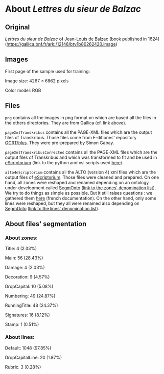 # About _Lettres du sieur de Balzac_ 

## Original
_Lettres du sieur de Balzac_ of Jean-Louis de Balzac (book published in 1624) (https://gallica.bnf.fr/ark:/12148/btv1b86262420.image)

## Images
First page of the sample used for training:

Image size: 4267 × 6862 pixels

Color model: RGB

## Files
``png`` contains all the images in png format on which are based all the files in the others directories. They are from Gallica (cf. link above).

``pageXmlTranskribus`` contains all the PAGE-XML files which are the output files of Transkribus. Those files come from E-ditiones' repository [OCR17plus](https://github.com/e-ditiones/OCR17plus). They were pre-prepared by Simon Gabay.

``pageXmlTranskribusCorrected`` contains all the PAGE-XML files which are the output files of Transkribus and which was transformed to fit and be used in [eScriptorium](http://traces6.paris.inria.fr/) (link to the python and xsl scripts used [here](https://github.com/Heresta/BAO_Stage_DH_ENS_2021/tree/main/CorrectionPageXMLeScriptorium)).

``alto4eScriptorium`` contains all the ALTO (version 4) xml files which are the output files of [eScriptorium](http://traces6.paris.inria.fr/). Those files were cleaned and prepared. On one hand, all zones were reshaped and renamed depending on an ontology under development called [SegmOnto](https://github.com/SegmOnto) ([link to the zones' denomination list](https://github.com/SegmOnto/examples/tree/main/zones)). We try to do things as simple as possible. But it still raises questions : we gathered them [here](https://github.com/Heresta/BAO_Stage_DH_ENS_2021/tree/main/problemesSegmentation) (french documentation). On the other hand, only some lines were reshaped, but they all were renamed also depending on [SegmOnto](https://github.com/SegmOnto) ([link to the lines' denomination list](https://github.com/SegmOnto/examples/tree/main/lines)).

## About files' segmentation

### About zones:

Title: 4 (2.03%)

Main: 56 (28.43%)

Damage: 4 (2.03%)

Decoration: 9 (4.57%)

DropCapital: 10 (5.08%)

Numbering: 49 (24.87%)

RunningTitle: 48 (24.37%)

Signatures: 16 (8.12%)

Stamp: 1 (0.51%)

### About lines:

Default: 1048 (97.85%)

DropCapitalLine: 20 (1.87%)

Rubric: 3 (0.28%)


